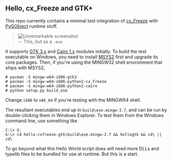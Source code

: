 ## Hello, cx_Freeze and GTK+

This repo currently contains a minimal test integration of
[cx_Freeze][cxfreeze] with [PyGObject][pygi] runtime stuff.

> ![Unremarkable screenshot](https://cloud.githubusercontent.com/assets/61299/12250457/dfb4f68e-b8be-11e5-8097-54e3e11fafde.png)  
> -- This, but as a `.exe`

It supports [GTK 3.x][gtk] and [Cairo 1.x][cairo] modules initially.
To build the test executable on Windows,
you need to install [MSYS2][msys2] first and upgrade its core packages.
Then, if you're using the MINGW32 shell environment that ships with MSYS2,

```
# pacman -S mingw-w64-i686-gtk3
# pacman -S mingw-w64-i686-python2-cx_Freeze
# pacman -S mingw-w64-i686-python2-cairo
# python setup.py build_exe
```

Change `i686` to `x86_64` if you're testing with the MINGW64 shell.

The resultant executables end up in `build\exe.mingw-2.7`, and can be
run by double-clicking them in Windows Explorer. To test them from the
Windows command line, use something like

```
C:\> G:
G:\> cd hello-cxfreeze-gtk\build\exe.mingw-2.7 && hellogtk && cd\ || cd\
```

To go beyond what this Hello World script does will need more DLLs and
typelib files to be bundled for use at runtime. But this is a start.

[cxfreeze]: https://cx-freeze.readthedocs.org
[gtk]: https://en.wikipedia.org/wiki/GTK%2B
[cairo]: http://cairographics.org/
[msys2]: https://msys2.github.io/
[pygi]: https://wiki.python.org/moin/PyGobject
